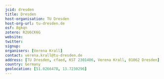```yaml
---
jcid: dresden
title: Dresden
host-organisation: TU Dresden
host-org-url: tu-dresden.de
osf: 8gkqn
zotero: R2U6CK6G
website: 
twitter: 
signup: 
organisers: [Verena Krall]
contact: verena.krall@tu-dresden.de
address: [TU Dresden, cfaed, KST 2301406, Verena Krall, 01062 Dresden]
country: Germany
geolocation: [51.0266478, 13.7230296]
---
```



